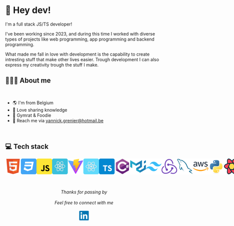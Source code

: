 # 🖖 Hey dev!

I'm a full stack JS/TS developer!

I've been working since 2023, and during this time I worked with diverse types of projects like web programming, app programming and backend programming.

What made me fall in love with development is the capability to create intresting stuff that make other lives easier.
Trough development I can also express my creativity trough the stuff I make.

## 👨🏻‍💻 About me

<br>

- 🌎 I'm from Belgium
- 👾 Love sharing knowledge
- 🍜 Gymrat & Foodie
- 📧 Reach me via yannick.grenier@hotmail.be

<br>

## 💻 Tech stack

<div style="display: flex; gap: 12; max-width: 400">
  <img src="/images/html5.svg" width="50" title="HTML5" alt="HTML5 Icon"/>
  <img src="/images/css3.svg" width="50" title="CSS" alt="CSS Icon"/>
  <img src="/images/javascript.svg" width="50" title="JS" alt="JS Icon"/>
  <img src="/images/reactjs.svg" width="50" title="ReactJS" alt="ReactJS Icon"/>
  <img src="/images/vitejs.svg" width="50" title="Vite" alt="Vite Icon"/>
  <img src="/images/react-native.svg" width="50" title="React Native" alt="React Native Icon"/>
  <img src="/images/typescript.svg" width="50" title="TypeScript" alt="TypeScript Icon"/>
  <img src="/images/csharp.svg" width="50" title="C#" alt="C# Icon"/>
  <img src="/images/materialui.svg" width="50" title="Material UI" alt="Material UI Icon"/>
  <img src="/images/tailwind.svg" width="50" title="Tailwind" alt="Tailwind Icon"/>
  <img src="/images/redux.svg" width="50" title="Redux" alt="Redux Icon"/>
  <img src="/images/mysql.svg" width="50" title="Firebase" alt="Firebase Icon"/>
  <img src="/images/aws.svg" width="50" title="AWS" alt="AWS Icon"/>
  <img src="/images/python.svg" width="50" title="Python" alt="Python Icon"/>
  <img src="/images/reactquery.svg" width="50" title="React Query" alt="React Query Icon"/>
  <img src="/images/zustand.svg" width="50" title="Zustand" alt="Zustand Icon"/>
  <img src="/images/shadcn.svg" width="50" title="Shadcn" alt="Shadcn Icon"/>
</div>

<br>
<br>

<p align="center" > 
  <i>Thanks for passing by</i><br><br>
  <i>Feel free to connect with me</i><br><br>
  <a href="https://www.linkedin.com/in/yannickgrenier/">
  <code><img alt="My linkedin" width="32" src="./images/linkedin.svg" /></code>
</a>
</p>
